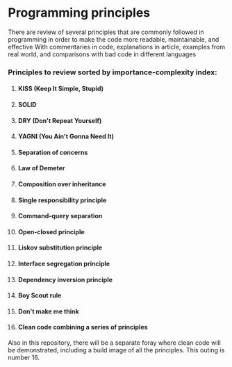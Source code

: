 # Programming principles
There are review of several principles that are commonly followed in programming in order to make the code more readable, maintainable, and effective
With commentaries in code, explanations in article, examples from real world, and comparisons with bad code in different languages
### Principles to review sorted by importance-complexity index:
1. #### KISS (Keep It Simple, Stupid)
2. #### SOLID
3. #### DRY (Don't Repeat Yourself)
4. #### YAGNI (You Ain't Gonna Need It)
5. #### Separation of concerns
6. #### Law of Demeter
7. #### Composition over inheritance
8. #### Single responsibility principle
9. #### Command-query separation
10. #### Open-closed principle
11. #### Liskov substitution principle
12. #### Interface segregation principle
13. #### Dependency inversion principle
14. #### Boy Scout rule
15. #### Don't make me think
16. #### Clean code combining a series of principles

Also in this repository, there will be a separate foray where clean code will be demonstrated, including a build image of all the principles.
This outing is number 16.